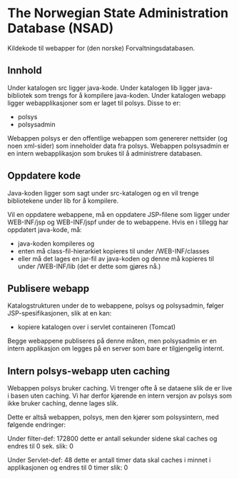 The Norwegian State Administration Database (NSAD)
==================================================

Kildekode til webapper for (den norske) Forvaltningsdatabasen.

Innhold
-------
Under katalogen src ligger java-kode.
Under katalogen lib ligger java-bibliotek som trengs for å kompilere java-koden.
Under katalogen webapp ligger webapplikasjoner som er laget til polsys. Disse to er:

- polsys
- polsysadmin

Webappen polsys er den offentlige webappen som genererer nettsider (og noen xml-sider) som inneholder data fra polsys.
Webappen polsysadmin er en intern webapplikasjon som brukes til å administrere databasen.



Oppdatere kode
--------------
Java-koden ligger som sagt under src-katalogen og en vil trenge bibliotekene under lib for å kompilere.

Vil en oppdatere webappene, må en oppdatere JSP-filene som ligger under WEB-INF/jsp og WEB-INF/jspf under de to webappene.
Hvis en i tillegg har oppdatert java-kode, må:
- java-koden kompileres og
- enten må class-fil-hierarkiet kopieres til under /WEB-INF/classes
- eller må det lages en jar-fil av java-koden og denne må kopieres til under /WEB-INF/lib (det er dette som gjøres nå.)


Publisere webapp
----------------
Katalogstrukturen under de to webappene, polsys og polsysadmin, følger JSP-spesifikasjonen, slik at en kan:
- kopiere katalogen over i servlet containeren (Tomcat)

Begge webappene publiseres på denne måten, men polsysadmin er en intern applikasjon om legges på en server som bare er
tilgjengelig internt.



Intern polsys-webapp uten caching
---------------------------------
Webappen polsys bruker caching. Vi trenger ofte å se dataene slik de er live i basen uten caching.
Vi har derfor kjørende en intern versjon av polsys som ikke bruker caching, denne lages slik.

Dette er altså webappen, polsys, men den kjører som polsysintern, med følgende endringer:

Under filter-def:
<param-value>172800</param-value>
dette er antall sekunder sidene skal caches og endres til 0 sek. slik:
<param-value>0</param-value>


Under Servlet-def:
<param-value>48</param-value>
dette er antall timer data skal caches i minnet i applikasjonen og endres til 0 timer slik:
<param-value>0</param-value>

